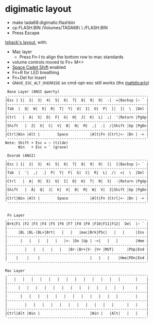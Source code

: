 # digimatic layout

 * make tada68:digimatic:flashbin
 * cp FLASH.BIN /Volumes/TADA68\ \ /FLASH.BIN
 * Press Escape

[tshack's layout](https://github.com/qmk/qmk_firmware/tree/master/keyboards/tada68/keymaps/tshack), with:
 + Mac layer
   + Press Fn-I to align the bottom row to mac standards
 + volume controls moved to Fn+ M<>
 + [Space Cadet Shift](https://docs.qmk.fm/#/feature_space_cadet_shift) enabled
 + Fn+R for LED breathing
 + Fn+Del for Insert
 + `GRAVE_ESC_ALT_OVERRIDE` so cmd-opt-esc still works (thx [mattdicarlo](https://github.com/qmk/qmk_firmware/tree/master/keyboards/tada68/keymaps/mattdicarlo))

```
 Base Layer (ANSI qwerty)
,----------------------------------------------------------------.
|Esc | 1|  2|  3|  4|  5|  6|  7|  8|  9|  0|  -|  =|Backsp |~ ` |
|----------------------------------------------------------------|
|Tab  |  Q|  W|  E|  R|  T|  Y|  U|  I|  O|  P|  [|  ]|  \  |Del |
|----------------------------------------------------------------|
|Ctrl   |  A|  S|  D|  F|  G|  H|  J|  K|  L|  ;|  '|Return |PgUp|
|----------------------------------------------------------------|
|Shift   |  Z|  X|  C|  V|  B|  N|  M|  ,|  .|  /|Shift |Up |PgDn|
|----------------------------------------------------------------|
|Ctrl|Win |Alt |        Space          |Alt|Fn |Ctrl|<- |Dn | -> |
`----------------------------------------------------------------'
Note: Shift + Esc = ~ (tilde)
      Win   + Esc = ` (grave)

 Dvorak (ANSI)
,----------------------------------------------------------------.
|Esc | 1|  2|  3|  4|  5|  6|  7|  8|  9|  0|  [|  ]|Backsp |~ ` |
|----------------------------------------------------------------|
|Tab  |  '|  ,|  .|  P|  Y|  F|  G|  C|  R|  L|  /|  =|  \  |Del |
|----------------------------------------------------------------|
|Ctrl   |  A|  O|  E|  U|  I|  D|  H|  T|  N|  S|  -|Return |PgUp|
|----------------------------------------------------------------|
|Shift   |  Ä|  Q|  J|  K|  X|  B|  M|  W|  V|  Z|Shift |Up |PgDn|
|----------------------------------------------------------------|
|Ctrl|Win |Alt |        Space          |Alt|Fn |Ctrl|<- |Dn | -> |
`----------------------------------------------------------------'


 Fn Layer
,----------------------------------------------------------------.
|Brk|F1 |F2 |F3 |F4 |F5 |F6 |F7 |F8 |F9 |F10|F11|F12|  Del  |~ ` |
|----------------------------------------------------------------|
|     |BL |BL-|BL+|Brt|   |   |   |mac|Brk|PSc|   |   |     |Ins |
|----------------------------------------------------------------|
|      |   |   |   |   |   |<- |Dn |Up | ->|   |   |        |Hme |
|----------------------------------------------------------------|
|        |   |   |   |   |   |Br-|Br+|V- |V+ |MUT|      |PUp|End |
|----------------------------------------------------------------|
|    |    |    |                       |   |   |    |Hme|PDn|End |
`----------------------------------------------------------------'

Mac Layer
,----------------------------------------------------------------.
|   |   |   |   |   |   |   |   |   |   |   |   |   |       |    |
|----------------------------------------------------------------|
|     |   |   |   |   |   |   |   |   |   |   |   |   |     |    |
|----------------------------------------------------------------|
|      |   |   |   |   |   |   |   |   |   |   |   |        |    |
|----------------------------------------------------------------|
|        |   |   |   |   |   |   |   |   |   |   |      |   |    |
|----------------------------------------------------------------|
|Ctrl|Alt |Win |                       |Win |   |Alt|   |   |    |
`----------------------------------------------------------------'
```
